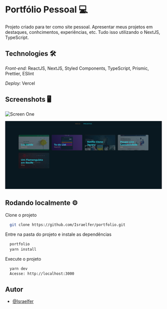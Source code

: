 # Portfólio Pessoal 💻

Projeto criado para ter como site pessoal. Apresentar meus projetos em destaques, conhcimentos, experiências, etc. Tudo isso utilizando o NextJS, TypeScript.

## Technologies 🛠️

_Front-end:_ ReactJS, NextJS, Styled Components, TypeScript, Prismic, Prettier, ESlint

_Deploy:_ Vercel

## Screenshots 🖥️

![Screen One](./src//assets/print1.pngraw=true 'screenshot')

![Screen Two](./src//assets/print2.png?raw=true 'screenshot')

## Rodando localmente ⚙️

Clone o projeto

```bash
  git clone https://github.com/Israelfer/portfolio.git
```

Entre na pasta do projeto e instale as dependências

```bash
  portfolio
  yarn install
```

Execute o projeto

```bash
  yarn dev
  Acesse: http://localhost:3000
```

## Autor

- [@Israelfer](https://www.github.com/Israelfer)
